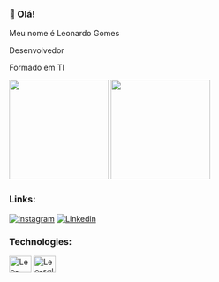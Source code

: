 
### 👾 Olá!

Meu nome é Leonardo Gomes

Desenvolvedor

Formado em TI



<div>
   <img height="180em" src="https://github-readme-stats.vercel.app/api?username=leoziny&show_icons=true&theme=tokyonight"/>
   <img height="180em" src="https://github-readme-stats.vercel.app/api/top-langs/?username=leoziny&layout=compact&theme=tokyonight"/>
</div>

### Links:

<a href="https://www.instagram.com/leovi.js/">![Instagram](https://img.shields.io/badge/Instagram-E4405F?style=for-the-badge&logo=instagram&logoColor=white)</a>
<a href="https://www.linkedin.com/in/leonardo-gomes-688307209/">![Linkedin](https://img.shields.io/badge/LinkedIn-0077B5?style=for-the-badge&logo=linkedin&logoColor=white)</a>


### Technologies:

  <div>
   <img align="center" alt="Leo-python" height="30" width="40" src="https://cdn.jsdelivr.net/gh/devicons/devicon/icons/python/python-original.svg" />
   <img align="center" alt="Leo-sql" height="30" width="40" src="https://cdn.jsdelivr.net/gh/devicons/devicon/icons/mysql/mysql-original.svg" />

  </div>
          

